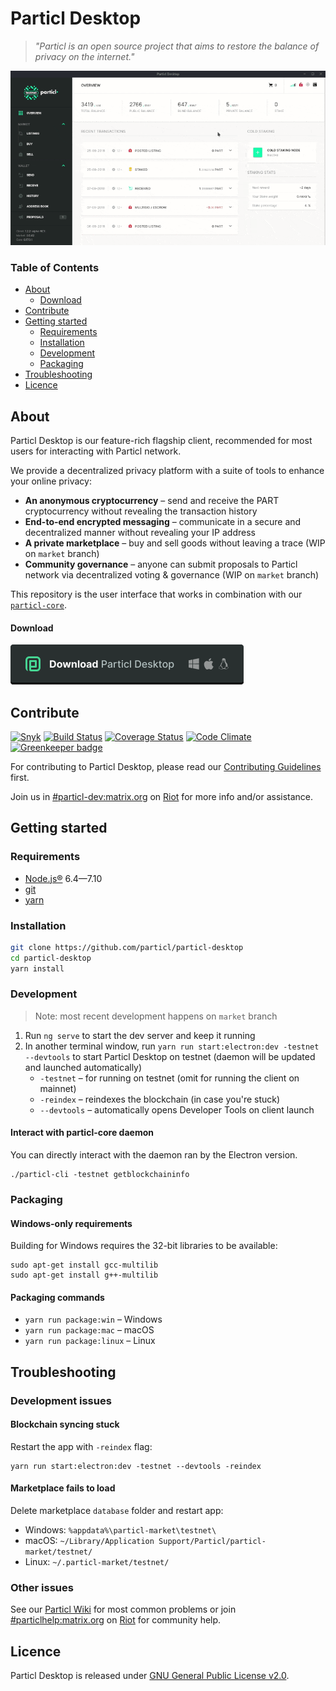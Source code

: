 # Particl Desktop

> *"Particl is an open source project that aims to restore the balance of privacy on the internet."*

![UI Preview](preview.gif)

### Table of Contents

* [About](#about)
   * [Download](#download)
* [Contribute](#contribute)
* [Getting started](#getting-started)
   * [Requirements](#requirements)
   * [Installation](#installation)
   * [Development](#development)
   * [Packaging](#packaging)
* [Troubleshooting](#troubleshooting)
* [Licence](#licence)

## About

Particl Desktop is our feature-rich flagship client, recommended for most users for interacting with Particl network.

We provide a decentralized privacy platform with a suite of tools to enhance your online privacy:

* **An anonymous cryptocurrency** – send and receive the PART cryptocurrency without revealing the transaction history
* **End-to-end encrypted messaging** – communicate in a secure and decentralized manner without revealing your IP address
* **A private marketplace** – buy and sell goods without leaving a trace (WIP on `market` branch)
* **Community governance** – anyone can submit proposals to Particl network via decentralized voting & governance (WIP on `market` branch)

This repository is the user interface that works in combination with our [`particl-core`](https://github.com/particl/particl-core).

#### Download

[![Download the packaged wallet for Mac, Windows and Linux](download-button.png)](https://github.com/particl/particl-desktop/releases)


## Contribute

[![Snyk](https://snyk.io/test/github/particl/particl-desktop/badge.svg)](https://snyk.io/test/github/particl/particl-desktop)
[![Build Status](https://travis-ci.org/particl/particl-desktop.svg?branch=master)](https://travis-ci.org/particl/particl-desktop)
[![Coverage Status](https://coveralls.io/repos/github/particl/particl-desktop/badge.svg?branch=master)](https://coveralls.io/github/particl/particl-desktop?branch=master)
[![Code Climate](https://codeclimate.com/github/particl/particl-desktop/badges/gpa.svg)](https://codeclimate.com/github/particl/particl-desktop)
[![Greenkeeper badge](https://badges.greenkeeper.io/particl/particl-desktop.svg)](https://greenkeeper.io/)

For contributing to Particl Desktop, please read our [Contributing Guidelines](CONTRIBUTING.md) first.

Join us in [#particl-dev:matrix.org](https://riot.im/app/#/room/#particl-dev:matrix.org) on [Riot](https://riot.im) for more info and/or assistance.


## Getting started

### Requirements

* [Node.js®](https://nodejs.org/) 6.4—7.10
* [git](https://git-scm.com/)
* [yarn](https://yarnpkg.com/en/)

### Installation

```bash
git clone https://github.com/particl/particl-desktop
cd particl-desktop
yarn install
```

### Development

> Note: most recent development happens on `market` branch

1. Run `ng serve` to start the dev server and keep it running
1. In another terminal window, run `yarn run start:electron:dev -testnet --devtools` to start Particl Desktop on testnet (daemon will be updated and launched automatically)
   * `-testnet` – for running on testnet (omit for running the client on mainnet)
   * `-reindex` – reindexes the blockchain (in case you're stuck)
   * `--devtools` – automatically opens Developer Tools on client launch

#### Interact with particl-core daemon

You can directly interact with the daemon ran by the Electron version.

```
./particl-cli -testnet getblockchaininfo
```

### Packaging

#### Windows-only requirements

Building for Windows requires the 32-bit libraries to be available:

```
sudo apt-get install gcc-multilib
sudo apt-get install g++-multilib
```

#### Packaging commands

* `yarn run package:win` – Windows
* `yarn run package:mac` – macOS
* `yarn run package:linux` – Linux


## Troubleshooting

### Development issues

#### Blockchain syncing stuck
Restart the app with `-reindex` flag:

```
yarn run start:electron:dev -testnet --devtools -reindex
```

#### Marketplace fails to load
Delete marketplace `database` folder and restart app:

* Windows: `%appdata%\particl-market\testnet\`
* macOS: `~/Library/Application Support/Particl/particl-market/testnet/`
* Linux: `~/.particl-market/testnet/`

### Other issues

See our [Particl Wiki](https://particl.wiki/) for most common problems or join [#particlhelp:matrix.org](https://riot.im/app/#/room/#particlhelp:matrix.org) on [Riot](https://riot.im) for community help.


## Licence

Particl Desktop is released under [GNU General Public License v2.0](LICENCE).
